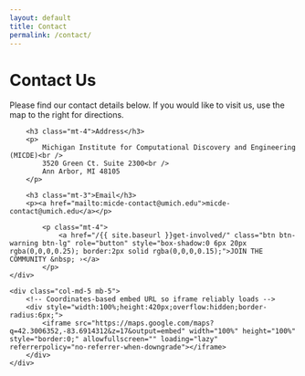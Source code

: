```yaml
---
layout: default
title: Contact
permalink: /contact/
---
```


<div class="row">
	<div class="col-md-7 mb-5">
		<h1>Contact Us</h1>
		<p>Please find our contact details below. If you would like to visit us, use the map to the right for directions.</p>

		<h3 class="mt-4">Address</h3>
		<p>
			Michigan Institute for Computational Discovery and Engineering (MICDE)<br />
			3520 Green Ct. Suite 2300<br />
			Ann Arbor, MI 48105
		</p>

		<h3 class="mt-3">Email</h3>
		<p><a href="mailto:micde-contact@umich.edu">micde-contact@umich.edu</a></p>

			<p class="mt-4">
				<a href="/{{ site.baseurl }}get-involved/" class="btn btn-warning btn-lg" role="button" style="box-shadow:0 6px 20px rgba(0,0,0,0.25); border:2px solid rgba(0,0,0,0.15);">JOIN THE COMMUNITY &nbsp; ›</a>
			</p>
	</div>

	<div class="col-md-5 mb-5">
		<!-- Coordinates-based embed URL so iframe reliably loads -->
		<div style="width:100%;height:420px;overflow:hidden;border-radius:6px;">
			<iframe src="https://maps.google.com/maps?q=42.3006352,-83.6914312&z=17&output=embed" width="100%" height="100%" style="border:0;" allowfullscreen="" loading="lazy" referrerpolicy="no-referrer-when-downgrade"></iframe>
		</div>
	</div>
</div>
